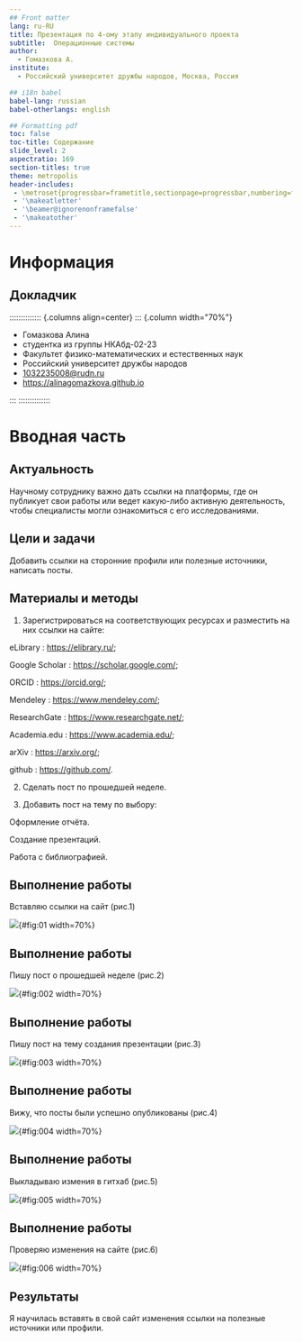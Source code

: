```yaml
---
## Front matter
lang: ru-RU
title: Презентация по 4-ому этапу индивидуального проекта
subtitle:  Операционные системы
author:
  - Гомазкова А.
institute:
  - Российский университет дружбы народов, Москва, Россия

## i18n babel
babel-lang: russian
babel-otherlangs: english

## Formatting pdf
toc: false
toc-title: Содержание
slide_level: 2
aspectratio: 169
section-titles: true
theme: metropolis
header-includes:
 - \metroset{progressbar=frametitle,sectionpage=progressbar,numbering=fraction}
 - '\makeatletter'
 - '\beamer@ignorenonframefalse'
 - '\makeatother'
---
```


# Информация

## Докладчик

:::::::::::::: {.columns align=center}
::: {.column width="70%"}

  * Гомазкова Алина
  * студентка из группы НКАбд-02-23
  * Факультет физико-математических и естественных наук
  * Российский университет дружбы народов
  * [1032235008@rudn.ru](mailto:1032235008@rudn.ru)
  * <https://alinagomazkova.github.io>

:::
::::::::::::::

# Вводная часть

## Актуальность

Научному сотруднику важно дать ссылки на платформы, где он публикует свои работы или ведет какую-либо активную деятельность, чтобы специалисты могли ознакомиться с его исследованиями.

## Цели и задачи

Добавить ссылки на сторонние профили или полезные источники, написать посты.

## Материалы и методы

1. Зарегистрироваться на соответствующих ресурсах и разместить на них ссылки на сайте:
 
eLibrary : https://elibrary.ru/;

Google Scholar : https://scholar.google.com/;

ORCID : https://orcid.org/;

Mendeley : https://www.mendeley.com/;
        
ResearchGate : https://www.researchgate.net/;

Academia.edu : https://www.academia.edu/;

arXiv : https://arxiv.org/;

github : https://github.com/.

2. Сделать пост по прошедшей неделе.

3. Добавить пост на тему по выбору:

Оформление отчёта.

Создание презентаций.

Работа с библиографией.


## Выполнение работы

Вставляю ссылки на сайт (рис.1)

![](image/1.png){#fig:01 width=70%}

## Выполнение работы

Пишу пост о прошедшей неделе (рис.2)

![](image/2.png){#fig:002 width=70%}

## Выполнение работы

Пишу пост на тему создания презентации (рис.3)

![](image/3.png){#fig:003 width=70%}

## Выполнение работы

Вижу, что посты были успешно опубликованы (рис.4)

![](image/4.png){#fig:004 width=70%}

## Выполнение работы

Выкладываю измения в гитхаб (рис.5)

![](image/5.png){#fig:005 width=70%}

## Выполнение работы

Проверяю изменения на сайте (рис.6)

![](image/6.png){#fig:006 width=70%}

## Результаты

Я научилась вставять в свой сайт изменения ссылки на полезные источники или профили.
